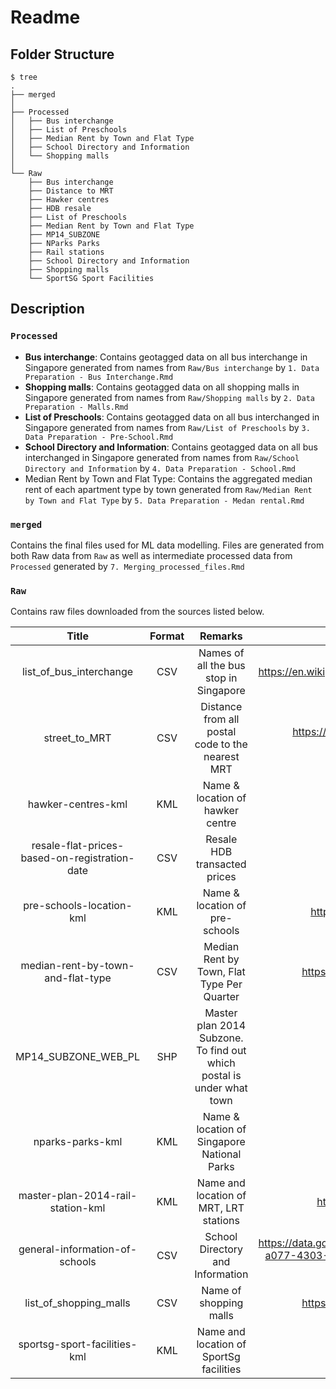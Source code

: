 # Readme



## Folder Structure

```
$ tree
.
├── merged
│
├── Processed
│   ├── Bus interchange
│   ├── List of Preschools
│   ├── Median Rent by Town and Flat Type
│   ├── School Directory and Information
│   └── Shopping malls
│
└── Raw
    ├── Bus interchange
    ├── Distance to MRT
    ├── Hawker centres
    ├── HDB resale
    ├── List of Preschools
    ├── Median Rent by Town and Flat Type
    ├── MP14_SUBZONE
    ├── NParks Parks
    ├── Rail stations
    ├── School Directory and Information
    ├── Shopping malls
    └── SportSG Sport Facilities
```

## Description

### `Processed`

- **Bus interchange**: Contains geotagged data on all bus interchange in Singapore generated from names from `Raw/Bus interchange` by `1. Data Preparation - Bus Interchange.Rmd`
- **Shopping malls**: Contains geotagged data on all shopping malls in Singapore generated from names from `Raw/Shopping malls` by `2. Data Preparation - Malls.Rmd`
- **List of Preschools**: Contains geotagged data on all bus interchanged in Singapore generated from names from `Raw/List of Preschools` by `3. Data Preparation - Pre-School.Rmd`
- **School Directory and Information**: Contains geotagged data on all bus interchanged in Singapore generated from names from `Raw/School Directory and Information` by `4. Data Preparation - School.Rmd`
- Median Rent by Town and Flat Type: Contains the aggregated median rent of each apartment type by town generated from `Raw/Median Rent by Town and Flat Type` by `5. Data Preparation - Medan rental.Rmd`

### `merged`

Contains the final files used for ML data modelling. Files are generated from both Raw data from `Raw` as well as intermediate processed data from `Processed` generated by `7. Merging_processed_files.Rmd`

### `Raw`

Contains raw files downloaded from the sources listed below.

|                     Title                     | Format |                           Remarks                            |                            Source                            |
| :-------------------------------------------: | :----: | :----------------------------------------------------------: | :----------------------------------------------------------: |
|            list_of_bus_interchange            |  CSV   |            Names of all the bus stop in Singapore            | https://en.wikipedia.org/wiki/List_of_bus_stations_in_Singapore#Bus_interchanges_2 |
|                 street_to_MRT                 |  CSV   |       Distance from all postal code to the nearest MRT       | https://github.com/kohjiaxuan/Predicting-HDB-Price-with-Machine-Learning/blob/master/street_to_MRT.csv |
|              hawker-centres-kml               |  KML   |               Name & location of hawker centre               |          https://data.gov.sg/dataset/hawker-centres          |
| resale-flat-prices-based-on-registration-date |  CSV   |                 Resale HDB transacted prices                 |      https://data.gov.sg/dataset/hdb-resale-price-index      |
|           pre-schools-location-kml            |  KML   |                Name & location of pre-schools                | http://cloud.csiss.gmu.edu/uddi/dataset/pre-schools-location |
|       median-rent-by-town-and-flat-type       |  CSV   |          Median Rent by Town, Flat Type Per Quarter          | https://data.gov.sg/dataset/median-rent-by-town-and-flat-type |
|              MP14_SUBZONE_WEB_PL              |  SHP   | Master plan 2014 Subzone. To find out which postal is under what town |              https://data.gov.sg/dataset?q=MP14              |
|               nparks-parks-kml                |  KML   |         Name & location of Singapore National Parks          |           https://data.gov.sg/dataset/nparks-parks           |
|       master-plan-2014-rail-station-kml       |  KML   |            Name and location of MRT, LRT stations            |  https://data.gov.sg/dataset/master-plan-2014-rail-station   |
|        general-information-of-schools         |  CSV   |               School Directory and Information               | https://data.gov.sg/dataset/school-directory-and-information?view_id=ba7c477d-a077-4303-96a1-ac1d4f25b190&resource_id=ede26d32-01af-4228-b1ed-f05c45a1d8ee |
|            list_of_shopping_malls             |  CSV   |                    Name of shopping malls                    | https://en.wikipedia.org/wiki/List_of_shopping_malls_in_Singapore |
|         sportsg-sport-facilities-kml          |  KML   |           Name and location of SportSg facilities            |     https://data.gov.sg/dataset/sportsg-sport-facilities     |

